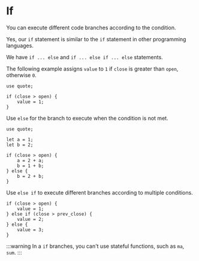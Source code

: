# If

You can execute different code branches according to the condition.

Yes, our `if` statement is similar to the `if` statement in other programming languages.

We have `if ... else` and `if ... else if ... else` statements.

The following example assigns `value` to `1` if `close` is greater than `open`, otherwise `0`.

```nvs
use quote;

if (close > open) {
    value = 1;
}
```

Use `else` for the branch to execute when the condition is not met.

```nvs
use quote;

let a = 1;
let b = 2;

if (close > open) {
    a = 2 + a;
    b = 1 + b;
} else {
    b = 2 + b;
}
```

Use `else if` to execute different branches according to multiple conditions.

```nvs
if (close > open) {
    value = 1;
} else if (close > prev_close) {
    value = 2;
} else {
    value = 3;
}
```

:::warning
In a `if` branches, you can't use stateful functions, such as `ma`, `sum`.
:::
